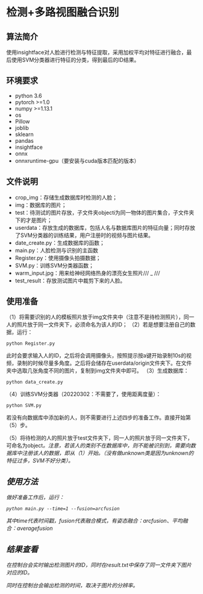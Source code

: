 # 检测+多路视图融合识别

## 算法简介
使用insightface对人脸进行检测与特征提取，采用加权平均对特征进行融合，最后使用SVM分类器进行特征的分类，得到最后的ID结果。

## 环境要求
- python 3.6
- pytorch >=1.0
- numpy >=1.13.1
- os
- Pillow
- joblib
- sklearn
- pandas
- insightface
- onnx
- onnxruntime-gpu（要安装与cuda版本匹配的版本）

## 文件说明
- crop_img：存储生成数据库时检测的人脸；
- img：数据库的图片；
- test：待测试的图片存放，子文件夹objecti为同一物体的图片集合，子文件夹下的才是图片；
- userdata：存放生成的数据库，包括人名与数据库图片的特征向量；同时存放了SVM分类器的训练结果，用户注册时的视频与图片结果。
- date_create.py：生成数据库的函数；
- main.py：人脸检测与识别的主函数
- Register.py：使用摄像头拍摄数据；
- SVM.py：训练SVM分类器函数；
- warm_input.jpg：用来给神经网络热身的漂亮女生照片/// _ ///
- test_result：存放测试图片中裁剪下来的人脸。

## 使用准备
（1）将需要识别的人的模板照片放于img文件夹中（注意不是待检测照片），同一人的照片放于同一文件夹下，必须命名为该人的ID；
（2）若是想要注册自己的数据，运行：

	python Register.py

此时会要求输入人的ID，之后将会调用摄像头，按照提示按a键开始录制10s的视频，录制的时候尽量多角度。之后将会储存在userdata/origin文件夹下。在文件夹中选取几张角度不同的图片，复制到img文件夹中即可。
（3）生成数据库：

	python data_create.py

（4）训练SVM分类器（20220302：不需要了，使用距离度量）：

	python SVM.py

若没有向数据库中添加新的人，则不需要进行上述四步的准备工作。直接开始第（5）步。

（5）将待检测的人的照片放于test文件夹下，同一人的照片放于同一文件夹下，可命名为object<i>。注意，若该人的类别不在数据库中，则不能被识别到，需要向数据库中注册该人的数据，即从（1）开始。（没有做unknown类是因为unknown的特征过多，SVM不好分类）。

## 使用方法
做好准备工作后，运行：

	python main.py --time=1 --fusion=arcfusion

其中time代表时间戳，fusion代表融合模式，有姿态融合：arcfusion、平均融合：averagefusion

## 结果查看
在控制台会实时输出检测图片的ID，同时在result.txt中保存了同一文件夹下图片对应的ID。

同时在控制台会输出检测的时间，取决于图片的分辨率。

